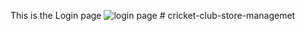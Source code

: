 This is the Login page
![login page](https://github.com/OshaniWeerathunga/olympic-ground-app/assets/48274910/4ffad9ed-a71b-44a2-aacc-c6b264219519)
#   c r i c k e t - c l u b - s t o r e - m a n a g e m e t  
 